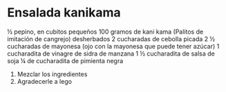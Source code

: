 # Ensalada kanikama 

½ pepino, en cubitos pequeños 
100 gramos de kani kama (Palitos de imitación de cangrejo) desherbados 
2 cucharadas de cebolla picada
2 ½ cucharadas de mayonesa (ojo con la mayonesa que puede tener azúcar)
1 cucharadita de vinagre de sidra de manzana
1 ½ cucharadita de salsa de soja
¼ de cucharadita de pimienta negra

1. Mezclar los ingredientes 
2. Agradecerle a lego
